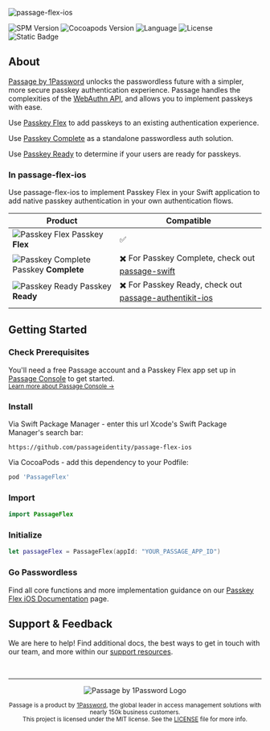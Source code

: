 ![passage-flex-ios](https://storage.googleapis.com/passage-docs/github-md-assets/passage-flex-ios.png)

![SPM Version](https://img.shields.io/github/v/release/passageidentity/passage-flex-ios?style=flat&label=Swift%20Package)
![Cocoapods Version](https://img.shields.io/github/v/release/passageidentity/passage-flex-ios?style=flat&label=CocoaPods)
![Language](https://img.shields.io/badge/Swift-informational?style=flat&logo=swift&logoColor=white&color=FA7343)
![License](https://img.shields.io/github/license/passageidentity/passage-flex-ios.svg?style=flat) ![Static Badge](https://img.shields.io/badge/Built_by_1Password-grey?logo=1password)

## About

[Passage by 1Password](https://1password.com/product/passage) unlocks the passwordless future with a simpler, more secure passkey authentication experience. Passage handles the complexities of the [WebAuthn API](https://blog.1password.com/what-is-webauthn/), and allows you to implement passkeys with ease.

Use [Passkey Flex](https://docs.passage.id/flex) to add passkeys to an existing authentication experience.

Use [Passkey Complete](https://docs.passage.id/complete) as a standalone passwordless auth solution.

Use [Passkey Ready](https://docs.passage.id/passkey-ready) to determine if your users are ready for passkeys.

### In passage-flex-ios

Use passage-flex-ios to implement Passkey Flex in your Swift application to add native passkey authentication in your own authentication flows.

| Product                                                                                                                                  | Compatible                                                                                                            |
| ---------------------------------------------------------------------------------------------------------------------------------------- | --------------------------------------------------------------------------------------------------------------------- |
| ![Passkey Flex](https://storage.googleapis.com/passage-docs/github-md-assets/passage-passkey-flex-icon.png) Passkey **Flex**             | ✅                                                                                                                    |
| ![Passkey Complete](https://storage.googleapis.com/passage-docs/github-md-assets/passage-passkey-complete-icon.png) Passkey **Complete** | ✖️ For Passkey Complete, check out [passage-swift](https://github.com/passageidentity/passage-swift)                  |
| ![Passkey Ready](https://storage.googleapis.com/passage-docs/github-md-assets/passage-passkey-ready-icon.png) Passkey **Ready**          | ✖️ For Passkey Ready, check out [passage-authentikit-ios](https://github.com/passageidentity/passage-authentikit-ios) |
|                                                                                                                                          |

## Getting Started

### Check Prerequisites

<p>
 You'll need a free Passage account and a Passkey Flex app set up in <a href="https://console.passage.id/">Passage Console</a> to get started. <br />
 <sub><a href="https://docs.passage.id/home#passage-console">Learn more about Passage Console →</a></sub>
</p>

### Install

Via Swift Package Manager - enter this url Xcode's Swift Package Manager's search bar:

```
https://github.com/passageidentity/passage-flex-ios
```

Via CocoaPods - add this dependency to your Podfile:

```ruby
pod 'PassageFlex'
```

### Import

```swift
import PassageFlex
```

### Initialize

```swift
let passageFlex = PassageFlex(appId: "YOUR_PASSAGE_APP_ID")
```

### Go Passwordless

Find all core functions and more implementation guidance on our [Passkey Flex iOS Documentation](https://docs.passage.id/flex/ios/config) page.

## Support & Feedback

We are here to help! Find additional docs, the best ways to get in touch with our team, and more within our [support resources](https://github.com/passageidentity/.github/blob/main/SUPPORT.md).

<br />

---

<p align="center">
    <picture>
      <source media="(prefers-color-scheme: dark)" srcset="https://storage.googleapis.com/passage-docs/github-md-assets/passage-by-1password-dark.png">
      <source media="(prefers-color-scheme: light)" srcset="https://storage.googleapis.com/passage-docs/github-md-assets/passage-by-1password-light.png">
      <img alt="Passage by 1Password Logo" src="https://storage.googleapis.com/passage-docs/github-md-assets/passage-by-1password-light.png">
    </picture>
</p>

<p align="center">
    <sub>Passage is a product by <a href="https://1password.com/product/passage">1Password</a>, the global leader in access management solutions with nearly 150k business customers.</sub><br />
    <sub>This project is licensed under the MIT license. See the <a href="LICENSE">LICENSE</a> file for more info.</sub>
</p>
